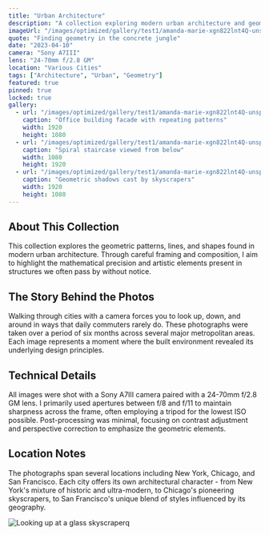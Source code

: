 ```yaml
---
title: "Urban Architecture"
description: "A collection exploring modern urban architecture and geometric patterns found in city environments."
imageUrl: "/images/optimized/gallery/test1/amanda-marie-xgn822lnt4Q-unsplash.webp" 
quote: "Finding geometry in the concrete jungle"
date: "2023-04-10"
camera: "Sony A7III"
lens: "24-70mm f/2.8 GM"
location: "Various Cities"
tags: ["Architecture", "Urban", "Geometry"]
featured: true
pinned: true
locked: true
gallery:
  - url: "/images/optimized/gallery/test1/amanda-marie-xgn822lnt4Q-unsplash.webp"
    caption: "Office building facade with repeating patterns"
    width: 1920
    height: 1080
  - url: "/images/optimized/gallery/test1/amanda-marie-xgn822lnt4Q-unsplash.webp"
    caption: "Spiral staircase viewed from below"
    width: 1080
    height: 1920
  - url: "/images/optimized/gallery/test1/amanda-marie-xgn822lnt4Q-unsplash.webp"
    caption: "Geometric shadows cast by skyscrapers"
    width: 1920
    height: 1080
---
```


## About This Collection

This collection explores the geometric patterns, lines, and shapes found in modern urban architecture. Through careful framing and composition, I aim to highlight the mathematical precision and artistic elements present in structures we often pass by without notice.

## The Story Behind the Photos

Walking through cities with a camera forces you to look up, down, and around in ways that daily commuters rarely do. These photographs were taken over a period of six months across several major metropolitan areas. Each image represents a moment where the built environment revealed its underlying design principles.

## Technical Details

All images were shot with a Sony A7III camera paired with a 24-70mm f/2.8 GM lens. I primarily used apertures between f/8 and f/11 to maintain sharpness across the frame, often employing a tripod for the lowest ISO possible. Post-processing was minimal, focusing on contrast adjustment and perspective correction to emphasize the geometric elements.

## Location Notes

The photographs span several locations including New York, Chicago, and San Francisco. Each city offers its own architectural character - from New York's mixture of historic and ultra-modern, to Chicago's pioneering skyscrapers, to San Francisco's unique blend of styles influenced by its geography.

![Looking up at a glass skyscraper](/images/optimized/gallery/test1/amanda-marie-xgn822lnt4Q-unsplash.webp)q